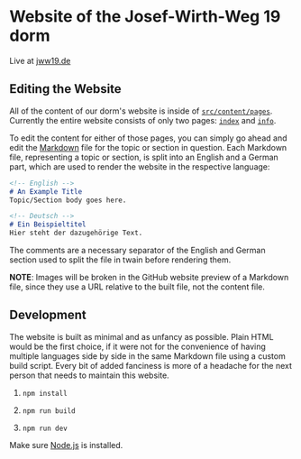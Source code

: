 # Website of the Josef-Wirth-Weg 19 dorm

Live at [jww19.de](https://jww19.de/en/index.html)

## Editing the Website
All of the content of our dorm's website is inside of [`src/content/pages`](https://github.com/Haussprecher-JWW19/jww19-website/tree/main/src/content/pages). Currently the entire website consists of only two pages: [`index`](https://github.com/Haussprecher-JWW19/jww19-website/tree/main/src/content/pages/index) and [`info`](https://github.com/Haussprecher-JWW19/jww19-website/tree/main/src/content/pages/index).

To edit the content for either of those pages, you can simply go ahead and edit the [Markdown](https://www.markdowntutorial.com/) file for the topic or section in question. Each Markdown file, representing a topic or section, is split into an English and a German part, which are used to render the website in the respective language:
```markdown
<!-- English -->
# An Example Title
Topic/Section body goes here.

<!-- Deutsch -->
# Ein Beispieltitel
Hier steht der dazugehörige Text.
```

The comments are a necessary separator of the English and German section used to split the file in twain before rendering them.

**NOTE**: Images will be broken in the GitHub website preview of a Markdown file, since they use a URL relative to the built file, not the content file.

## Development
The website is built as minimal and as unfancy as possible. Plain HTML would be the first choice, if it were not for the convenience of having multiple languages side by side in the same Markdown file using a custom build script. Every bit of added fanciness is more of a headache for the next person that needs to maintain this website.

1. ```shell
   npm install
   ```
2. ```shell
   npm run build
   ```
3. ```shell
   npm run dev

Make sure [Node.js](https://nodejs.org) is installed.
